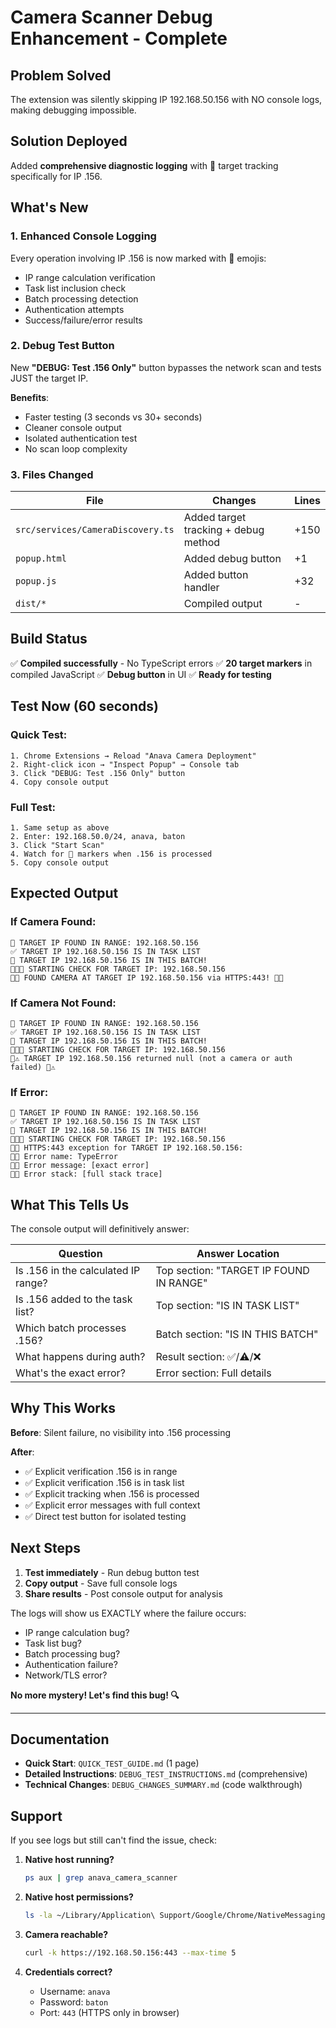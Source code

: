 # Camera Scanner Debug Enhancement - Complete

## Problem Solved

The extension was silently skipping IP 192.168.50.156 with NO console logs, making debugging impossible.

## Solution Deployed

Added **comprehensive diagnostic logging** with 🎯 target tracking specifically for IP .156.

## What's New

### 1. Enhanced Console Logging

Every operation involving IP .156 is now marked with 🎯 emojis:

- IP range calculation verification
- Task list inclusion check
- Batch processing detection
- Authentication attempts
- Success/failure/error results

### 2. Debug Test Button

New **"DEBUG: Test .156 Only"** button bypasses the network scan and tests JUST the target IP.

**Benefits**:
- Faster testing (3 seconds vs 30+ seconds)
- Cleaner console output
- Isolated authentication test
- No scan loop complexity

### 3. Files Changed

| File | Changes | Lines |
|------|---------|-------|
| `src/services/CameraDiscovery.ts` | Added target tracking + debug method | +150 |
| `popup.html` | Added debug button | +1 |
| `popup.js` | Added button handler | +32 |
| `dist/*` | Compiled output | - |

## Build Status

✅ **Compiled successfully** - No TypeScript errors
✅ **20 target markers** in compiled JavaScript
✅ **Debug button** in UI
✅ **Ready for testing**

## Test Now (60 seconds)

### Quick Test:
```
1. Chrome Extensions → Reload "Anava Camera Deployment"
2. Right-click icon → "Inspect Popup" → Console tab
3. Click "DEBUG: Test .156 Only" button
4. Copy console output
```

### Full Test:
```
1. Same setup as above
2. Enter: 192.168.50.0/24, anava, baton
3. Click "Start Scan"
4. Watch for 🎯 markers when .156 is processed
5. Copy console output
```

## Expected Output

### If Camera Found:
```
🎯 TARGET IP FOUND IN RANGE: 192.168.50.156
✅ TARGET IP 192.168.50.156 IS IN TASK LIST
🎯 TARGET IP 192.168.50.156 IS IN THIS BATCH!
🎯🎯🎯 STARTING CHECK FOR TARGET IP: 192.168.50.156
🎯✅ FOUND CAMERA AT TARGET IP 192.168.50.156 via HTTPS:443! 🎯✅
```

### If Camera Not Found:
```
🎯 TARGET IP FOUND IN RANGE: 192.168.50.156
✅ TARGET IP 192.168.50.156 IS IN TASK LIST
🎯 TARGET IP 192.168.50.156 IS IN THIS BATCH!
🎯🎯🎯 STARTING CHECK FOR TARGET IP: 192.168.50.156
🎯⚠️ TARGET IP 192.168.50.156 returned null (not a camera or auth failed) 🎯⚠️
```

### If Error:
```
🎯 TARGET IP FOUND IN RANGE: 192.168.50.156
✅ TARGET IP 192.168.50.156 IS IN TASK LIST
🎯 TARGET IP 192.168.50.156 IS IN THIS BATCH!
🎯🎯🎯 STARTING CHECK FOR TARGET IP: 192.168.50.156
🎯❌ HTTPS:443 exception for TARGET IP 192.168.50.156:
🎯❌ Error name: TypeError
🎯❌ Error message: [exact error]
🎯❌ Error stack: [full stack trace]
```

## What This Tells Us

The console output will definitively answer:

| Question | Answer Location |
|----------|----------------|
| Is .156 in the calculated IP range? | Top section: "TARGET IP FOUND IN RANGE" |
| Is .156 added to the task list? | Top section: "IS IN TASK LIST" |
| Which batch processes .156? | Batch section: "IS IN THIS BATCH" |
| What happens during auth? | Result section: ✅/⚠️/❌ |
| What's the exact error? | Error section: Full details |

## Why This Works

**Before**: Silent failure, no visibility into .156 processing

**After**:
- ✅ Explicit verification .156 is in range
- ✅ Explicit verification .156 is in task list
- ✅ Explicit tracking when .156 is processed
- ✅ Explicit error messages with full context
- ✅ Direct test button for isolated testing

## Next Steps

1. **Test immediately** - Run debug button test
2. **Copy output** - Save full console logs
3. **Share results** - Post console output for analysis

The logs will show us EXACTLY where the failure occurs:
- IP range calculation bug?
- Task list bug?
- Batch processing bug?
- Authentication failure?
- Network/TLS error?

**No more mystery! Let's find this bug! 🔍**

---

## Documentation

- **Quick Start**: `QUICK_TEST_GUIDE.md` (1 page)
- **Detailed Instructions**: `DEBUG_TEST_INSTRUCTIONS.md` (comprehensive)
- **Technical Changes**: `DEBUG_CHANGES_SUMMARY.md` (code walkthrough)

## Support

If you see logs but still can't find the issue, check:

1. **Native host running?**
   ```bash
   ps aux | grep anava_camera_scanner
   ```

2. **Native host permissions?**
   ```bash
   ls -la ~/Library/Application\ Support/Google/Chrome/NativeMessagingHosts/
   ```

3. **Camera reachable?**
   ```bash
   curl -k https://192.168.50.156:443 --max-time 5
   ```

4. **Credentials correct?**
   - Username: `anava`
   - Password: `baton`
   - Port: `443` (HTTPS only in browser)
